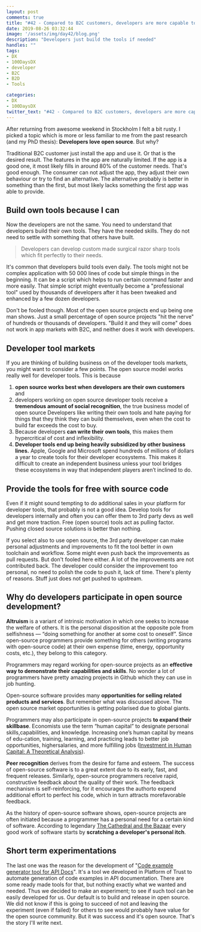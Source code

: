 ```yaml
---
layout: post
comments: true
title: "#42 - Compared to B2C customers, developers are more capable to survive gaps"
date: 2019-08-26 03:32:44
image: '/assets/img/day42/blog.png'
description: "Developers just build the tools if needed"
handles: "" 
tags:
- DX 
- 100DaysDX
- developer
- B2C
- B2D
- Tools

categories:
- DX
- 100DaysDX
twitter_text: "#42 - Compared to B2C customers, developers are more capable to survive gap"
---
```


After returning from awesome weekend in Stockholm I felt a bit rusty. I picked a topic which is more or less familiar to me from the past research (and my PhD thesis): **Developers love open source**. But why? 

Traditional B2C customer just install the app and use it. Or that is the desired result. The features in the app are naturally limited. If the app is a good one, it most likely fills in around 80% of the customer needs. That's good enough. The consumer can not adjust the app, they adjust their own behaviour or try to find an alternative. The alternative probably is better in something than the first, but most likely lacks something the first app was able to provide. 

## Build own tools because I can

Now the developers are not the same. You need to understand that developers build their own tools. They have the needed skills. They do not need to settle with something that others have built. 

<blockquote>Developers can develop custom made surgical razor sharp tools which fit perfectly to their needs.</blockquote> 

It's common that developers build tools even daily. The tools might not be complex application with 50 000 lines of code but simple things in the beginning. It can be a script which helps to run certain command faster and more easily. That simple script might eventually become a "professional tool" used by thousands of developers after it has been tweaked and enhanced by a few dozen developers. 

Don't be fooled though. Most of the open source projects end up being one man shows. Just a small percentage of open source projects "hit the nerve" of hundreds or thousands of developers. "Build it and they will come" does not work in app markets with B2C, and neither does it work with developers. 

## Developer tool markets

If you are thinking of building business on of the developer tools markets, you might want to consider a few points. The open source model works really well for developer tools. This is because 
1. **open source works best when developers are their own customers** and 
2. developers working on open source developer tools receive a **tremendous amount of social recognition**, the true business model of open source Developers like writing their own tools and hate paying for things that they think they can build themselves, even when the cost to build far exceeds the cost to buy. 
3. Because developers **can write their own tools**, this makes them hypercritical of cost and inflexibility.
4. **Developer tools end up being heavily subsidized by other business lines.** Apple, Google and Microsoft spend hundreds of millions of dollars a year to create tools for their developer ecosystems. This makes it difficult to create an independent business unless your tool bridges these ecosystems in way that independent players aren’t inclined to do. 

## Provide the tools for free with source code

Even if it might sound tempting to do additional sales in your platform for developer tools, that probably is not a good idea. Develop tools for developers internally and often you can offer them to 3rd party devs as well and get more traction. Free (open source) tools act as pulling factor. Pushing closed source solutions is better than nothing. 

If you select also to use open source, the 3rd party developer can make personal adjustments and improvements to fit the tool better in own toolchain and workflow. Some might even push back the improvements as pull requests. But don't fooled here either. A lot of the improvements are not contributed back. The developer could consider the improvement too personal, no need to polish the code to push it, lack of time. There's plenty of reasons. Stuff just does not get pushed to upstream.   

## Why do developers participate in open source development?

**Altruism** is a variant of intrinsic motivation in which one seeks to increase the welfare of others. It is the personal disposition at the opposite pole from selfishness — “doing  something  for  another  at  some  cost  to  oneself”. Since open-source programmers provide something for others (writing programs with open-source code) at their own expense (time, energy, opportunity costs, etc.), they belong to this category.  

Programmers  may  regard  working  for  open-source  projects  as  an  **effective way to demonstrate their capabilities and skills**. No wonder a lot of programmers have pretty amazing projects in Github which they can use in job hunting.

Open-source software provides many **opportunities for selling related products and services**. But remember what was discussed above. The open source market opportunities is getting polarised due to global giants. 

Programmers may also participate in open-source projects **to expand their skillbase**.  Economists  use  the  term  “human  capital”  to  designate  personal  skills,capabilities, and knowledge. Increasing one’s human capital by means of edu-cation, training, learning, and practicing leads to better job opportunities, highersalaries, and more fulfilling jobs ([Investment in Human Capital: A Theoretical Analysis](https://www.journals.uchicago.edu/doi/abs/10.1086/258724?journalCode=jpe)). 

**Peer recognition** derives from the desire for fame and esteem. The success of open-source software is to a great extent due to its early, fast, and frequent releases. Similarly, open-source programmers receive rapid, constructive feedback about the quality of their work. The feedback mechanism is self-reinforcing, for it encourages the authorto  expend  additional  effort  to  perfect  his  code,  which  in  turn  attracts  morefavorable feedback. 

As the history of open-source software shows, open-source projects are often initiated because a programmer has a personal need for a certain kind of software. According to legendary [The Cathedral and the Bazaar](https://www.amazon.co.uk/Cathedral-Bazaar-Eric-S-Raymond/dp/0596001088) every good work of software starts by **scratching a developer's personal itch**.

## Short term experimentations 

The last one was the reason for the development of "[Code example generator tool for API Docs](https://github.com/PlatformOfTrust/code-examples-generator)". It's a tool we developed in Platform of Trust to automate generation of code examples in API documentation. There are some ready made tools for that, but nothing exactly what we wanted and needed. Thus we decided to make an experiment; to see if such tool can be easily developed for us. Our default is to build and release in open source. We did not know if this is going to succeed of not and leaving the experiment (even if failed) for others to see would probably have value for the open source community. But it was success and it's open source. That's the story I'll write next. 